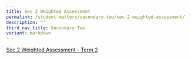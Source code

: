 ```yaml
---
title: Sec 2 Weighted Assessment
permalink: /student-matters/secondary-two/sec-2-weighted-assessment/
description: ""
third_nav_title: Secondary Two
variant: markdown
---
```

[Sec 2 Weighted Assessment - Term 2](https://for.edu.sg/2024-nss-t2wa-s2)